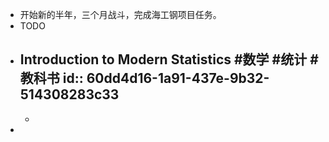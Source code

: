 - 开始新的半年，三个月战斗，完成海工钢项目任务。
-
  TODO
- Introduction to Modern Statistics #数学 #统计 #教科书
  id:: 60dd4d16-1a91-437e-9b32-514308283c33
	-
	-
-